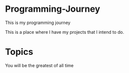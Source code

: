 # Programming-Journey

This is my programming journey

This is a place where I have my projects that I intend to do.

# Topics

You will be the greatest of all time
